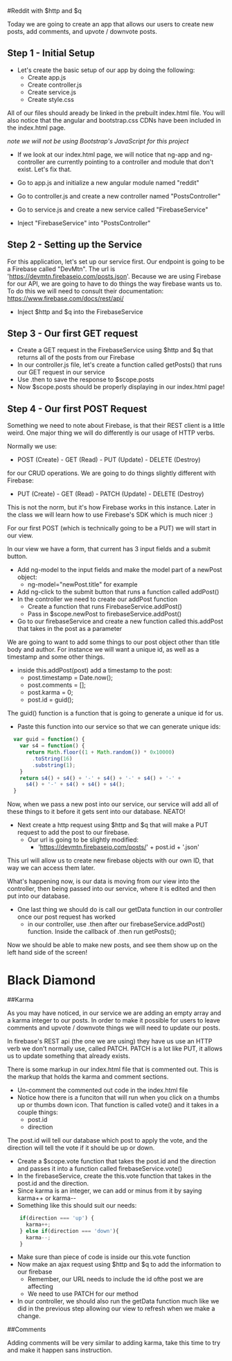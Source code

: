 #Reddit with $http and $q

Today we are going to create an app that allows our users to create new posts, add comments, and upvote / downvote posts.

## Step 1 - Initial Setup

- Let's create the basic setup of our app by doing the following:
  - Create app.js
  - Create controller.js
  - Create service.js
  - Create style.css

All of our files should aready be linked in the prebuilt index.html file. You will also notice that the angular and bootstrap.css CDNs have been included in the index.html page.

*note we will not be using Bootstrap's JavaScript for this project*

- If we look at our index.html page, we will notice that ng-app and ng-controller are currently pointing to a controller and module that don't exist. Let's fix that.

- Go to app.js and initialize a new angular module named "reddit"
- Go to controller.js and create a new controller named "PostsController"
- Go to service.js and create a new service called "FirebaseService"
- Inject "FirebaseService" into "PostsController"

## Step 2 - Setting up the Service

For this application, let's set up our service first. Our endpoint is going to be a Firebase called "DevMtn". The url is 'https://devmtn.firebaseio.com/posts.json'. Because we are using Firebase for our API, we are going to have to do things the way firebase wants us to. To do this we will need to consult their documentation: https://www.firebase.com/docs/rest/api/

- Inject $http and $q into the FirebaseService

## Step 3 - Our first GET request

- Create a GET request in the FirebaseService using $http and $q that returns all of the posts from our Firebase
- In our controller.js file, let's create a function called getPosts() that runs our GET request in our service
- Use .then to save the response to $scope.posts
- Now $scope.posts should be properly displaying in our index.html page!

## Step 4 - Our first POST Request

Something we need to note about Firebase, is that their REST client is a little weird. One major thing we will do differently is our usage of HTTP verbs. 

Normally we use:
- POST (Create) - GET (Read) - PUT (Update) - DELETE (Destroy) 

for our CRUD operations. We are going to do things slightly different with Firebase:
- PUT (Create) - GET (Read) - PATCH (Update) - DELETE (Destroy)

This is not the norm, but it's how Firebase works in this instance. Later in the class we will learn how to use Firebase's SDK which is much nicer :) 

For our first POST (which is technically going to be a PUT) we will start in our view.

In our view we have a form, that current has 3 input fields and a submit button.

- Add ng-model to the input fields and make the model part of a newPost object:
  - ng-model="newPost.title" for example
- Add ng-click to the submit button that runs a function called addPost()
- In the controller we need to create our addPost function
  - Create a function that runs FirebaseService.addPost()
  - Pass in $scope.newPost to firebaseService.addPost()
- Go to our firebaseService and create a new function called this.addPost that takes in the post as a parameter

We are going to want to add some things to our post object other than title body and author. For instance we will want a unique id, as well as a timestamp and some other things.

- inside this.addPost(post) add a timestamp to the post:
  - post.timestamp = Date.now();
  - post.comments = [];
  - post.karma = 0;
  - post.id = guid();

The guid() function is a function that is going to generate a unique id for us.

- Paste this function into our service so that we can generate unique ids:

```` javascript
  var guid = function() {
    var s4 = function() {
      return Math.floor((1 + Math.random()) * 0x10000)
        .toString(16)
        .substring(1);
    }
    return s4() + s4() + '-' + s4() + '-' + s4() + '-' +
      s4() + '-' + s4() + s4() + s4();
  }
````

Now, when we pass a new post into our service, our service will add all of these things to it before it gets sent into our database. NEATO!

- Next create a http request using $http and $q that will make a PUT request to add the post to our firebase.
  - Our url is going to be slightly modified:
    - 'https://devmtn.firebaseio.com/posts/' + post.id + '.json'

This url will allow us to create new firebase objects with our own ID, that way we can access them later.

What's happening now, is our data is moving from our view into the controller, then being passed into our service, where it is edited and then put into our database.

- One last thing we should do is call our getData function in our controller once our post request has worked
  - in our controller, use .then after our firebaseService.addPost() function. Inside the callback of .then run getPosts();


Now we should be able to make new posts, and see them show up on the left hand side of the screen!



# Black Diamond


##Karma

As you may have noticed, in our service we are adding an empty array and a karma integer to our posts. In order to make it possible for users to leave comments and upvote / downvote things we will need to update our posts.

In firebase's REST api (the one we are using) they have us use an HTTP verb we don't normally use, called PATCH. PATCH is a lot like PUT, it allows us to update something that already exists.

There is some markup in our index.html file that is commented out. This is the markup that holds the karma and comment sections. 

- Un-comment the commented out code in the index.html file
- Notice how there is a funciton that will run when you click on a thumbs up or thumbs down icon. That function is called vote() and it takes in a couple things:
  - post.id
  - direction

The post.id will tell our database which post to apply the vote, and the direction will tell the vote if it should be up or down.

- Create a $scope.vote function that takes the post.id and the direction and passes it into a function called firebaseService.vote()
- In the firebaseService, create the this.vote function that takes in the post.id and the direction.
- Since karma is an integer, we can add or minus from it by saying karma++ or karma--
- Something like this should suit our needs:

```` javascript
    if(direction === 'up') {
      karma++;
    } else if(direction === 'down'){
      karma--;
    }
````

- Make sure than piece of code is inside our this.vote function
- Now make an ajax request using $http and $q to add the information to our firebase
  - Remember, our URL needs to include the id ofthe post we are affecting
  - We need to use PATCH for our method
- In our controller, we should also run the getData function much like we did in the previous step allowing our view to refresh when we make a change.

##Comments

Adding comments will be very similar to adding karma, take this time to try and make it happen sans instruction.
